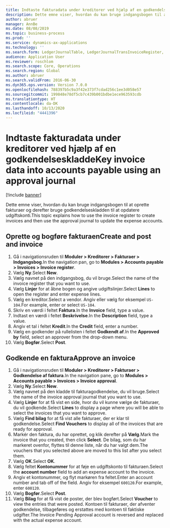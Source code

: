 ```yaml
---
title: Indtaste fakturadata under kreditorer ved hjælp af en godkendelseskladde
description: Dette emne viser, hvordan du kan bruge indgangsbogen til at oprette fakturaer og derefter bruge godkendelseskladden til at opdatere udgiftskonti.
author: abruer
manager: AnnBe
ms.date: 08/08/2019
ms.topic: business-process
ms.prod: ''
ms.service: dynamics-ax-applications
ms.technology: ''
ms.search.form: LedgerJournalTable, LedgerJournalTransInvoiceRegister, HcmWorkerLookUp, LedgerJournalTransApprove, LedgerJournalTransApproveFetchVouchers, LedgerTransVoucher
audience: Application User
ms.reviewer: roschlom
ms.search.scope: Core, Operations
ms.search.region: Global
ms.author: abruer
ms.search.validFrom: 2016-06-30
ms.dyn365.ops.version: Version 7.0.0
ms.openlocfilehash: 788397b5c9a3f42e373f7cdad256c1ee3d058e57
ms.sourcegitcommit: 199848e78df5cb7c439b001bdbe1ece963593cdb
ms.translationtype: HT
ms.contentlocale: da-DK
ms.lasthandoff: 10/13/2020
ms.locfileid: "4441396"
---
```

# <a name="key-invoice-data-into-accounts-payable-using-an-approval-journal"></a><span data-ttu-id="ee9b9-103">Indtaste fakturadata under kreditorer ved hjælp af en godkendelseskladde</span><span class="sxs-lookup"><span data-stu-id="ee9b9-103">Key invoice data into accounts payable using an approval journal</span></span>

[!include [banner](../../includes/banner.md)]

<span data-ttu-id="ee9b9-104">Dette emne viser, hvordan du kan bruge indgangsbogen til at oprette fakturaer og derefter bruge godkendelseskladden til at opdatere udgiftskonti.</span><span class="sxs-lookup"><span data-stu-id="ee9b9-104">This topic explains how to use the invoice register to create invoices and then use the approval journal to update the expense accounts.</span></span>

## <a name="create-and-post-and-invoice"></a><span data-ttu-id="ee9b9-105">Oprette og bogføre fakturaen</span><span class="sxs-lookup"><span data-stu-id="ee9b9-105">Create and post and invoice</span></span>
1. <span data-ttu-id="ee9b9-106">Gå i navigationsruden til **Moduler > Kreditorer > Fakturaer > Indgangsbog**.</span><span class="sxs-lookup"><span data-stu-id="ee9b9-106">In the navigation pan, go to **Modules > Accounts payable > Invoices > Invoice register**.</span></span>
2. <span data-ttu-id="ee9b9-107">Vælg **Ny**.</span><span class="sxs-lookup"><span data-stu-id="ee9b9-107">Select **New**.</span></span>
3. <span data-ttu-id="ee9b9-108">Vælg navnet på den indgangsbog, du vil bruge.</span><span class="sxs-lookup"><span data-stu-id="ee9b9-108">Select the name of the invoice register that you want to use.</span></span>
4. <span data-ttu-id="ee9b9-109">Vælg **Linjer** for at åbne bogen og angive udgiftslinjer.</span><span class="sxs-lookup"><span data-stu-id="ee9b9-109">Select **Lines** to open the register and enter expense lines.</span></span>
5. <span data-ttu-id="ee9b9-110">Vælg en kreditor.</span><span class="sxs-lookup"><span data-stu-id="ee9b9-110">Select a vendor.</span></span> <span data-ttu-id="ee9b9-111">Angiv eller vælg for eksempel `US-104`.</span><span class="sxs-lookup"><span data-stu-id="ee9b9-111">For example, enter or select `US-104`.</span></span>
6. <span data-ttu-id="ee9b9-112">Skriv en værdi i feltet **Faktura**.</span><span class="sxs-lookup"><span data-stu-id="ee9b9-112">In the **Invoice** field, type a value.</span></span>
7. <span data-ttu-id="ee9b9-113">Indtast en værdi i feltet **Beskrivelse**.</span><span class="sxs-lookup"><span data-stu-id="ee9b9-113">In the **Description** field, type a value.</span></span>
8. <span data-ttu-id="ee9b9-114">Angiv et tal i feltet **Kredit**.</span><span class="sxs-lookup"><span data-stu-id="ee9b9-114">In the **Credit** field, enter a number.</span></span>
9. <span data-ttu-id="ee9b9-115">Vælg en godkender på rullelisten i feltet **Godkendt af**.</span><span class="sxs-lookup"><span data-stu-id="ee9b9-115">In the **Approved by** field, select an approver from the drop-down menu.</span></span>
10. <span data-ttu-id="ee9b9-116">Vælg **Bogfør**.</span><span class="sxs-lookup"><span data-stu-id="ee9b9-116">Select **Post**.</span></span>

## <a name="approve-an-invoice"></a><span data-ttu-id="ee9b9-117">Godkende en faktura</span><span class="sxs-lookup"><span data-stu-id="ee9b9-117">Approve an invoice</span></span>
1. <span data-ttu-id="ee9b9-118">Gå i navigationsruden til **Moduler > Kreditorer > Fakturaer > Godkendelse af faktura**.</span><span class="sxs-lookup"><span data-stu-id="ee9b9-118">In the navigation pane, go to **Modules > Accounts payable > Invoices > Invoice approval**.</span></span>
2. <span data-ttu-id="ee9b9-119">Vælg **Ny**.</span><span class="sxs-lookup"><span data-stu-id="ee9b9-119">Select **New**.</span></span>
3. <span data-ttu-id="ee9b9-120">Vælg navnet på den kladde til fakturagodkendelse, du vil bruge.</span><span class="sxs-lookup"><span data-stu-id="ee9b9-120">Select the name of the invoice approval journal that you want to use.</span></span>
4. <span data-ttu-id="ee9b9-121">Vælg **Linjer** for at få vist en side, hvor du vil kunne vælge de fakturaer, du vil godkende.</span><span class="sxs-lookup"><span data-stu-id="ee9b9-121">Select **Lines** to display a page where you will be able to select the invoices that you want to approve.</span></span>
5. <span data-ttu-id="ee9b9-122">Vælg **Find bilag** for at få vist alle fakturaer, der er klar til godkendelse.</span><span class="sxs-lookup"><span data-stu-id="ee9b9-122">Select **Find Vouchers** to display all of the invoices that are ready for approval.</span></span>
6. <span data-ttu-id="ee9b9-123">Markér den faktura, du har oprettet, og klik derefter på **Vælg**.</span><span class="sxs-lookup"><span data-stu-id="ee9b9-123">Mark the invoice that you created, then click **Select**.</span></span> <span data-ttu-id="ee9b9-124">De bilag, som du har markeret ovenfor, flyttes til denne liste, når du har valgt dem.</span><span class="sxs-lookup"><span data-stu-id="ee9b9-124">The vouchers that you selected above are moved to this list after you select them.</span></span>  
7. <span data-ttu-id="ee9b9-125">Vælg **OK**.</span><span class="sxs-lookup"><span data-stu-id="ee9b9-125">Select **OK**.</span></span>
8. <span data-ttu-id="ee9b9-126">Vælg feltet **Kontonummer** for at føje en udgiftskonto til fakturaen.</span><span class="sxs-lookup"><span data-stu-id="ee9b9-126">Select the **account number** field to add an expense account to the invoice.</span></span>
9. <span data-ttu-id="ee9b9-127">Angiv et kontonummer, og flyt markøren fra feltet.</span><span class="sxs-lookup"><span data-stu-id="ee9b9-127">Enter an account number and tab off of the field.</span></span> <span data-ttu-id="ee9b9-128">Angiv for eksempel `600120`.</span><span class="sxs-lookup"><span data-stu-id="ee9b9-128">For example, enter `600120`.</span></span>
10. <span data-ttu-id="ee9b9-129">Vælg **Bogfør**.</span><span class="sxs-lookup"><span data-stu-id="ee9b9-129">Select **Post**.</span></span>
11. <span data-ttu-id="ee9b9-130">Vælg **Bilag** for at få vist de poster, der blev bogført.</span><span class="sxs-lookup"><span data-stu-id="ee9b9-130">Select **Voucher** to view the entries that were posted.</span></span> <span data-ttu-id="ee9b9-131">Kontoen til fakturaer, der afventer godkendelse, tilbageføres og erstattes med kontoen til faktiske udgifter.</span><span class="sxs-lookup"><span data-stu-id="ee9b9-131">The Invoice Pending Approval account is reversed and replaced with the actual expense account.</span></span>  

